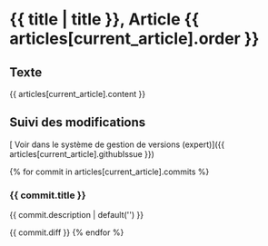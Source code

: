 # <i class="fa fa-bookmark-o"></i> {{ title | title }}, Article {{ articles[current_article].order }}

## <i class="fa fa-file-text-o"></i> Texte

{{ articles[current_article].content }}

## <i class="fa fa-pencil-square-o"></i> Suivi des modifications

[<i class="fa fa-code-fork"></i> Voir dans le système de gestion de versions (expert)]({{ articles[current_article].githubIssue }})

{% for commit in articles[current_article].commits %}
### {{ commit.title }}

{{ commit.description | default('') }}

{{ commit.diff }}
{% endfor %}
